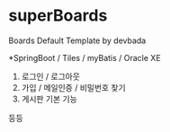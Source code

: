# superBoards
Boards Default Template by devbada


*SpringBoot / Tiles / myBatis / Oracle XE

  1. 로그인 / 로그아웃
  2. 가입 / 메일인증 / 비밀번호 찾기
  3. 게시판 기본 기능

등등
